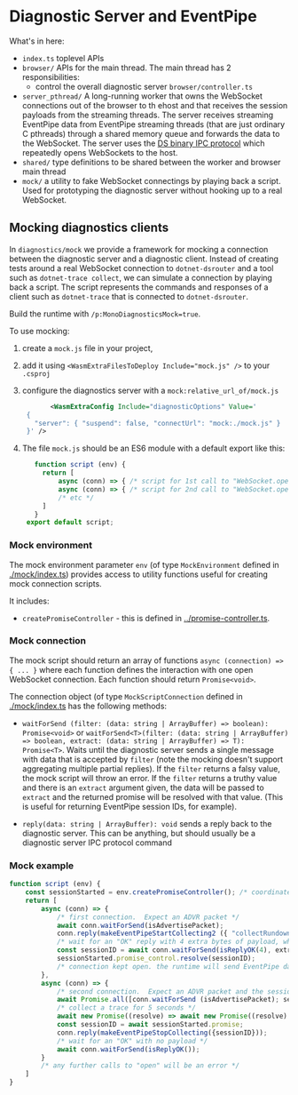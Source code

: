 # Diagnostic Server and EventPipe

What's in here:

- `index.ts` toplevel APIs
- `browser/` APIs for the main thread. The main thread has 2 responsibilities:
  - control the overall diagnostic server `browser/controller.ts`
- `server_pthread/` A long-running worker that owns the WebSocket connections out of the browser to th ehost and that receives the session payloads from the streaming threads.  The server receives streaming EventPipe data from
EventPipe streaming threads (that are just ordinary C pthreads) through a shared memory queue and forwards the data to the WebSocket.  The server uses the [DS binary IPC protocol](https://github.com/dotnet/diagnostics/blob/main/documentation/design-docs/ipc-protocol.md) which repeatedly opens WebSockets to the host.
- `shared/` type definitions to be shared between the worker and browser main thread
- `mock/` a utility to fake WebSocket connectings by playing back a script.  Used for prototyping the diagnostic server without hooking up to a real WebSocket.

## Mocking diagnostics clients

In `diagnostics/mock` we provide a framework for mocking a connection between the diagnostic server and a diagnostic client.
Instead of creating tests around a real WebSocket connection to `dotnet-dsrouter` and a tool such as `dotnet-trace collect`, we
can simulate a connection by playing back a script.  The script represents the commands and responses of a client such as `dotnet-trace` that is connected to `dotnet-dsrouter`.

Build the runtime with `/p:MonoDiagnosticsMock=true`.

To use mocking:

1. create a `mock.js` file in your project,

2. add it using `<WasmExtraFilesToDeploy Include="mock.js" />` to your `.csproj`

3. configure the diagnostics server with a `mock:relative_url_of/mock.js`

   ```xml
          <WasmExtraConfig Include="diagnosticOptions" Value='
    {
      "server": { "suspend": false, "connectUrl": "mock:./mock.js" }
    }' />
   ```

4. The file `mock.js` should be an ES6 module with a default export like this:

   ```js
      function script (env) {
        return [
            async (conn) => { /* script for 1st call to "WebSocket.open" */ },
            async (conn) => { /* script for 2nd call to "WebSocket.open" */ },
            /* etc */
        ]
      }
    export default script;
   ```

### Mock environment

The mock environment parameter `env` (of type `MockEnvironment` defined in [./mock/index.ts](./mock/index.ts)) provides
access to utility functions useful for creating mock connection scripts.

It includes:

- `createPromiseController` - this is defined in [../promise-controller.ts](../promise-controller.ts).

### Mock connection

The mock script should return an array of functions `async (connection) => { ... }` where each function defines the interaction with one open WebSocket connection. Each function should return `Promise<void>`.

The connection object (of type `MockScriptConnection` defined in [./mock/index.ts](./mock/index.ts) has the following methods:

- `waitForSend (filter: (data: string | ArrayBuffer) => boolean): Promise<void>` or `waitForSend<T>(filter: (data: string | ArrayBuffer) => boolean, extract: (data: string | ArrayBuffer) => T): Promise<T>`.  Waits until the diagnostic server sends a single message with data that is accepted by `filter` (note the mocking doesn't support aggregating multiple partial replies).  If the `filter` returns a falsy value, the mock script will throw an error.  If the `filter` returns a truthy value and there is an `extract` argument given, the data will be passed to `extract` and the returned promise will be resolved with that value.  (This is useful for returning EventPipe session IDs, for example).

- `reply(data: string | ArrayBuffer): void` sends a reply back to the diagnostic server.  This can be anything, but should usually be a diagnostic server IPC protocol command

### Mock example

```js
function script (env) {
    const sessionStarted = env.createPromiseController(); /* coordinate between the connections */
    return [
        async (conn) => {
            /* first connection.  Expect an ADVR packet */
            await conn.waitForSend(isAdvertisePacket);
            conn.reply(makeEventPipeStartCollecting2 ({ "collectRundownEvents": "true", "providers": "WasmHello::5:EventCounterIntervalSec=1" }));
            /* wait for an "OK" reply with 4 extra bytes of payload, which is the sessionID */
            const sessionID = await conn.waitForSend(isReplyOK(4), extractSessionID);
            sessionStarted.promise_control.resolve(sessionID);
            /* connection kept open. the runtime will send EventPipe data here */
        },
        async (conn) => {
            /* second connection.  Expect an ADVR packet and the sessionStarted sessionID */
            await Promise.all([conn.waitForSend (isAdvertisePacket); sessionStarted.promise]);
            /* collect a trace for 5 seconds */
            await new Promise((resolve) => await new Promise((resolve) => { setTimeout(resolve, 1000); });
            const sessionID = await sessionStarted.promise;
            conn.reply(makeEventPipeStopCollecting({sessionID}));
            /* wait for an "OK" with no payload */
            await conn.waitForSend(isReplyOK());
        }
        /* any further calls to "open" will be an error */
    ]
}
```
